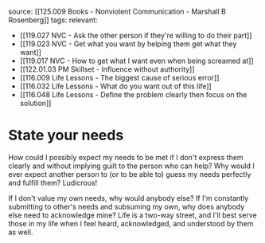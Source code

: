 source: [[125.009 Books - Nonviolent Communication - Marshall B Rosenberg]]
tags:
relevant:
- [[119.027 NVC - Ask the other person if they're willing to do their part]]
- [[119.023 NVC - Get what you want by helping them get what they want]]
- [[119.017 NVC - How to get what I want even when being screamed at]]
- [[122.01.03 PM Skillset - Influence without authority]]
- [[116.009 Life Lessons - The biggest cause of serious error]]
- [[116.032 Life Lessons - What do you want out of this life]]
- [[116.048 Life Lessons - Define the problem clearly then focus on the solution]]

# State your needs

How could I possibly expect my needs to be met if I don't express them clearly and without implying guilt to the person who can help? Why would I ever expect another person to (or to be able to) guess my needs perfectly and fulfill them? Ludicrous!

If I don't value my own needs, why would anybody else? If I'm constantly submitting to other's needs and subsuming my own, why does anybody else need to acknowledge mine? Life is a two-way street, and I'll best serve those in my life when I feel heard, acknowledged, and understood by them as well.